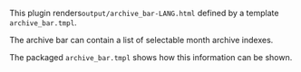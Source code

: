 This plugin renders`output/archive_bar-LANG.html` defined by a template `archive_bar.tmpl`. 

The archive bar can contain a list of selectable month archive indexes. 

The packaged `archive_bar.tmpl` shows how this information can be shown.


